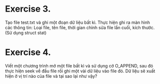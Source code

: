 # Exercise 3. 
Tạo file test.txt và ghi một đoạn dữ liệu bất kì. Thực hiện ghi ra màn hình các thông tin: Loại file, tên file, thời gian chỉnh sửa file lần cuối, kích thước. (Sử dụng struct stat)

# Exercise 4. 
Viết một chương trình mở một file bất kì và sử dụng cờ O_APPEND, sau đó thực hiện seek về đầu file rồi ghi một vài dữ liệu vào file đó. Dữ liệu sẽ xuất hiện ở vị trí nào của file và tại sao lại như vậy?
